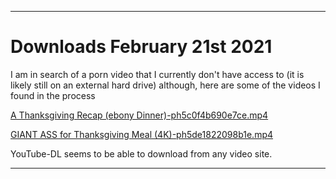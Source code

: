
***

# Downloads February 21st 2021

I am in search of a porn video that I currently don't have access to (it is likely still on an external hard drive) although, here are some of the videos I found in the process

[A Thanksgiving Recap (ebony Dinner)-ph5c0f4b690e7ce.mp4](https://www.pornhub.com/view_video.php?viewkey=ph5c0f4b690e7ce)

[GIANT ASS for Thanksgiving Meal (4K)-ph5de1822098b1e.mp4](https://www.pornhub.com/view_video.php?viewkey=ph5de1822098b1e)

YouTube-DL seems to be able to download from any video site.

***


